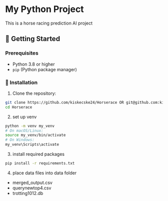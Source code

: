 # My Python Project

This is a horse racing prediction AI project

## 🚀 Getting Started

### Prerequisites

- Python 3.8 or higher
- `pip` (Python package manager)

### 🔧 Installation

1. Clone the repository:

```bash
git clone https://github.com/kiskecske24/Horserace OR git@github.com:kiskecske24/Horserace.git
cd Horserace
```

2. set up venv
```bash
python -m venv my_venv
# On macOS/Linux:
source my_venv/bin/activate
# On Windows:
my_venv\Scripts\activate
```
3. install required packages

```bash
pip install -r requirements.txt
```

4. place data files into data folder
- merged_output.csv
- querynewtop4.csv
- trotting1012.db
